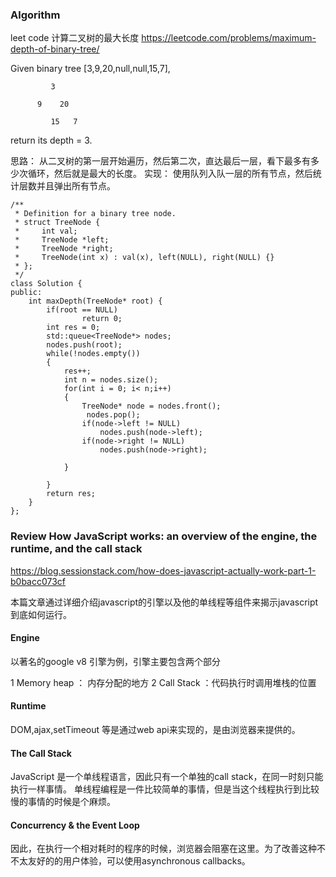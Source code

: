 ### Algorithm
leet code 计算二叉树的最大长度
https://leetcode.com/problems/maximum-depth-of-binary-tree/

Given binary tree [3,9,20,null,null,15,7],

```
         3
         
      9    20
      
         15   7
```

      
   
return its depth = 3.

思路： 从二叉树的第一层开始遍历，然后第二次，直达最后一层，看下最多有多少次循环，然后就是最大的长度。
实现： 使用队列入队一层的所有节点，然后统计层数并且弹出所有节点。

```
/**
 * Definition for a binary tree node.
 * struct TreeNode {
 *     int val;
 *     TreeNode *left;
 *     TreeNode *right;
 *     TreeNode(int x) : val(x), left(NULL), right(NULL) {}
 * };
 */
class Solution {
public:
    int maxDepth(TreeNode* root) {
        if(root == NULL)
                return 0;
        int res = 0;
        std::queue<TreeNode*> nodes;
        nodes.push(root);
        while(!nodes.empty())
        {
            res++;
            int n = nodes.size();
            for(int i = 0; i< n;i++)
            {
                TreeNode* node = nodes.front();
                 nodes.pop();
                if(node->left != NULL)
                    nodes.push(node->left);
                if(node->right != NULL)
                    nodes.push(node->right);
               
            }
            
        }
        return res;
    }
};
```
### Review How JavaScript works: an overview of the engine, the runtime, and the call stack
https://blog.sessionstack.com/how-does-javascript-actually-work-part-1-b0bacc073cf

本篇文章通过详细介绍javascript的引擎以及他的单线程等组件来揭示javascript到底如何运行。

#### Engine

以著名的google v8 引擎为例，引擎主要包含两个部分

1 Memory heap ： 内存分配的地方
2 Call Stack ：代码执行时调用堆栈的位置

#### Runtime

DOM,ajax,setTimeout 等是通过web api来实现的，是由浏览器来提供的。

#### The Call Stack

JavaScript 是一个单线程语言，因此只有一个单独的call stack，在同一时刻只能执行一样事情。
单线程编程是一件比较简单的事情，但是当这个线程执行到比较慢的事情的时候是个麻烦。

#### Concurrency & the Event Loop

因此，在执行一个相对耗时的程序的时候，浏览器会阻塞在这里。为了改善这种不不太友好的的用户体验，可以使用asynchronous callbacks。











